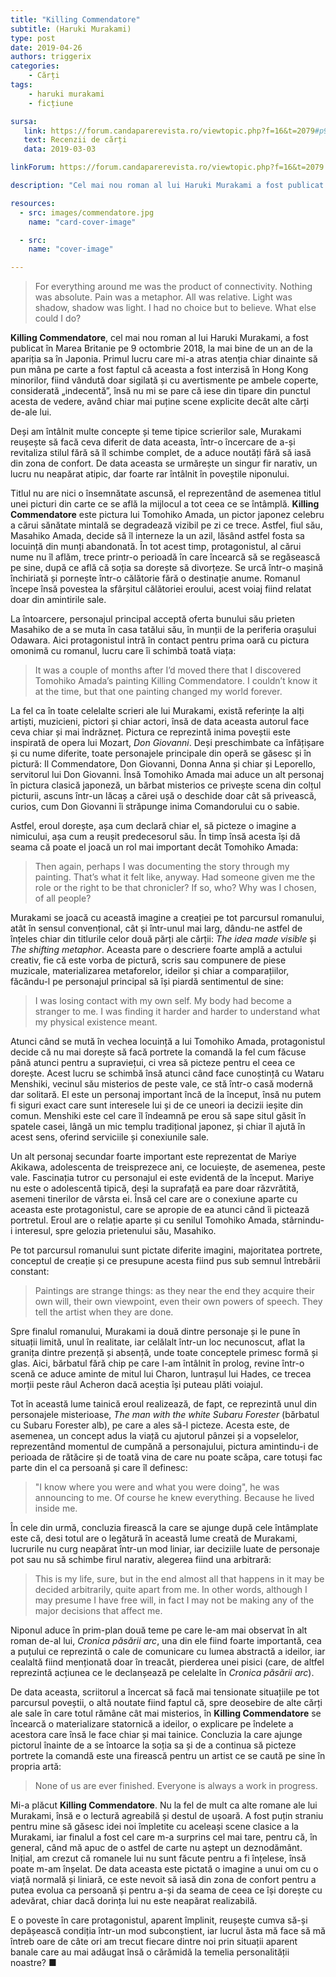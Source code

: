 ```yaml
---
title: "Killing Commendatore"
subtitle: (Haruki Murakami)
type: post
date: 2019-04-26
authors: triggerix
categories:
    - Cărți
tags:
    - haruki murakami
    - ficțiune

sursa:
   link: https://forum.candaparerevista.ro/viewtopic.php?f=16&t=2079#p94073
   text: Recenzii de cărți
   data: 2019-03-03

linkForum: https://forum.candaparerevista.ro/viewtopic.php?f=16&t=2079

description: "Cel mai nou roman al lui Haruki Murakami a fost publicat în Marea Britanie pe 9 octombrie 2018, la mai bine de un an de la apariția sa în Japonia. Primul lucru care mi-a atras atenția chiar dinainte să pun mâna pe carte a fost faptul că aceasta a fost interzisă în Hong Kong minorilor, fiind vândută doar sigilată și cu avertismente pe ambele coperte, considerată indecentă, însă nu mi se pare că iese din tipare din punctul acesta de vedere, având chiar mai puține scene explicite decât alte cărți de-ale lui."

resources:
  - src: images/commendatore.jpg
    name: "card-cover-image"

  - src:
    name: "cover-image"

---
```

>For everything around me was the product of connectivity. Nothing was absolute. Pain was a metaphor. All was relative. Light was shadow, shadow was light. I had no choice but to believe. What else could I do?

**Killing Commendatore**, cel mai nou roman al lui Haruki Murakami, a fost publicat în Marea Britanie pe 9 octombrie 2018, la mai bine de un an de la apariția sa în Japonia. Primul lucru care mi-a atras atenția chiar dinainte să pun mâna pe carte a fost faptul că aceasta a fost interzisă în Hong Kong minorilor, fiind vândută doar sigilată și cu avertismente pe ambele coperte, considerată „indecentă”, însă nu mi se pare că iese din tipare din punctul acesta de vedere, având chiar mai puține scene explicite decât alte cărți de-ale lui.

Deși am întâlnit multe concepte și teme tipice scrierilor sale, Murakami reușește să facă ceva diferit de data aceasta, într-o încercare de a-și revitaliza stilul fără să îl schimbe complet, de a aduce noutăți fără să iasă din zona de confort. De data aceasta se urmărește un singur fir narativ, un lucru nu neapărat atipic,  dar foarte rar întâlnit în poveștile niponului.

Titlul nu are nici o însemnătate ascunsă, el reprezentând de asemenea titlul unei picturi din carte ce se află la mijlocul a tot ceea ce se întâmplă. **Killing Commendatore** este pictura lui Tomohiko Amada, un pictor japonez celebru a cărui sănătate mintală se degradează vizibil pe zi ce trece. Astfel, fiul său, Masahiko Amada, decide să îl interneze la un azil, lăsând astfel fosta sa locuință din munți abandonată. În tot acest timp, protagonistul, al cărui nume nu îl aflăm, trece printr-o perioadă în care încearcă să se regăsească pe sine, după ce află că soția sa dorește să divorțeze. Se urcă într-o mașină închiriată și pornește într-o călătorie fără o destinație anume. Romanul începe însă povestea la sfârșitul călătoriei eroului, acest voiaj fiind relatat doar din amintirile sale.

La întoarcere, personajul principal acceptă oferta bunului său prieten Masahiko de a se muta în casa tatălui său, în munții de la periferia orașului Odawara. Aici protagonistul intră în contact pentru prima oară cu pictura omonimă cu romanul, lucru care îi schimbă toată viața:

>It was a couple of months after I’d moved there that I discovered Tomohiko Amada’s painting Killing Commendatore. I couldn’t know it at the time, but that one painting changed my world forever.

La fel ca în toate celelalte scrieri ale lui Murakami, există referințe la alți artiști, muzicieni, pictori și chiar actori, însă de data aceasta autorul face ceva chiar și mai îndrăzneț. Pictura ce reprezintă inima poveștii este inspirată de opera lui Mozart, *Don Giovanni*. Deși preschimbate ca înfățișare și cu nume diferite, toate personajele principale din operă se găsesc și în pictură: Il Commendatore, Don Giovanni, Donna Anna și chiar și Leporello, servitorul lui Don Giovanni. Însă Tomohiko Amada mai aduce un alt personaj în pictura clasică japoneză, un bărbat misterios ce privește scena din colțul picturii, ascuns într-un lăcaș a cărei ușă o deschide doar cât să privească, curios, cum Don Giovanni îi străpunge inima Comandorului cu o sabie.

Astfel, eroul dorește, așa cum declară chiar el, să picteze o imagine a nimicului, așa cum a reușit predecesorul său. În timp însă acesta își dă seama că poate el joacă un rol mai important decât Tomohiko Amada:

>Then again, perhaps I was documenting the story through my painting. That’s what it felt like, anyway. Had someone given me the role or the right to be that chronicler? If so, who? Why was I chosen, of all people?

Murakami se joacă cu această imagine a creației pe tot parcursul romanului, atât în sensul convențional, cât și într-unul mai larg, dându-ne astfel de înțeles chiar din titlurile celor două părți ale cărții: *The idea made visible* și *The shifting metaphor*. Aceasta pare o descriere foarte amplă a actului creativ, fie că este vorba de pictură, scris sau compunere de piese muzicale, materializarea metaforelor, ideilor și chiar a comparațiilor, făcându-l pe personajul principal să își piardă sentimentul de sine:

>I was losing contact with my own self. My body had become a stranger to me. I was finding it harder and harder to understand what my physical existence meant.

Atunci când se mută în vechea locuință a lui Tomohiko Amada, protagonistul decide că nu mai dorește să facă portrete la comandă la fel cum făcuse până atunci pentru a supraviețui, ci vrea să picteze pentru el ceea ce dorește. Acest lucru se schimbă însă atunci când face cunoștință cu Wataru Menshiki, vecinul său misterios de peste vale, ce stă într-o casă modernă dar solitară. El este un personaj important încă de la început, însă nu putem fi siguri exact care sunt interesele lui și de ce uneori ia decizii ieșite din comun. Menshiki este cel care îl îndeamnă pe erou să sape situl găsit în spatele casei, lângă un mic templu tradițional japonez, și chiar îl ajută în acest sens, oferind serviciile și conexiunile sale.

Un alt personaj secundar foarte important este reprezentat de Mariye Akikawa, adolescenta de treisprezece ani, ce locuiește, de asemenea, peste vale. Fascinația tutror cu personajul ei este evidentă de la început. Mariye nu este o adolescentă tipică, deși la suprafață ea pare doar răzvrătită, asemeni tinerilor de vârsta ei. Însă cel care are o conexiune aparte cu aceasta este protagonistul, care se apropie de ea atunci când îi pictează portretul. Eroul are o relație aparte și cu senilul Tomohiko Amada, stârnindu-i interesul, spre gelozia prietenului său, Masahiko.

Pe tot parcursul romanului sunt pictate diferite imagini, majoritatea portrete, conceptul de creație și ce presupune acesta fiind pus sub semnul întrebării constant:

>Paintings are strange things: as they near the end they acquire their own will, their own viewpoint, even their own powers of speech. They tell the artist when they are done.

Spre finalul romanului, Murakami ia două dintre personaje și le pune în situații limită, unul în realitate, iar celălalt într-un loc necunoscut, aflat la granița dintre prezență și absență, unde toate conceptele primesc formă și glas. Aici, bărbatul fără chip pe care l-am întâlnit în prolog, revine într-o scenă ce aduce aminte de mitul lui Charon, luntrașul lui Hades, ce trecea morții peste râul Acheron dacă aceștia își puteau plăti voiajul.

Tot în această lume tainică eroul realizează, de fapt, ce reprezintă unul din personajele misterioase, *The man with the white Subaru Forester* (bărbatul cu Subaru Forester alb), pe care a ales să-l picteze. Acesta este, de asemenea, un concept adus la viață cu ajutorul pânzei și a vopselelor, reprezentând momentul de cumpănă a personajului, pictura amintindu-i de perioada de rătăcire și de toată vina de care nu poate scăpa, care totuși fac parte din el ca persoană și care îl definesc:

>"I know where you were and what you were doing", he was announcing to me. Of course he knew everything. Because he lived inside me.

În cele din urmă, concluzia firească la care se ajunge după cele întâmplate este că, desi totul are o legătură în această lume creată de Murakami, lucrurile nu curg neapărat într-un mod liniar, iar deciziile luate de personaje pot sau nu să schimbe firul narativ, alegerea fiind una arbitrară:

>This is my life, sure, but in the end almost all that happens in it may be decided arbitrarily, quite apart from me. In other words, although I may presume I have free will, in fact I may not be making any of the major decisions that affect me.

Niponul aduce în prim-plan două teme pe care le-am mai observat în alt roman de-al lui, *Cronica păsării arc*, una din ele fiind foarte importantă, cea a puțului ce reprezintă o cale de comunicare cu lumea abstractă a ideilor, iar cealaltă fiind menționată doar în treacăt, pierderea unei pisici (care, de altfel reprezintă acțiunea ce le declanșează pe celelalte în *Cronica păsării arc*).

De data aceasta, scriitorul a încercat să facă mai tensionate situațiile pe tot parcursul poveștii, o altă noutate fiind faptul că, spre deosebire de alte cărți ale sale în care totul rămâne cât mai misterios, în **Killing Commendatore** se încearcă o materializare statornică a ideilor, o explicare pe îndelete a acestora care însă le face chiar și mai tainice. Concluzia la care ajunge pictorul înainte de a se întoarce la soția sa și de a continua să picteze portrete la comandă este una firească pentru un artist ce se caută pe sine în propria artă:

>None of us are ever finished. Everyone is always a work in progress.

Mi-a plăcut **Killing Commendatore**. Nu la fel de mult ca alte romane ale lui Murakami, însă e o lectură agreabilă și destul de ușoară. A fost puțin straniu pentru mine să găsesc idei noi împletite cu aceleași scene clasice a la Murakami, iar finalul a fost cel care m-a surprins cel mai tare, pentru că, în general, când mă apuc de o astfel de carte nu aștept un deznodământ. Inițial, am crezut că romanele lui nu sunt făcute pentru a fi înțelese, însă poate m-am înșelat. De data aceasta este pictată o imagine a unui om cu o viață normală și liniară, ce este nevoit să iasă din zona de confort pentru a putea evolua ca persoană și pentru a-și da seama de ceea ce își dorește cu adevărat, chiar dacă dorința lui nu este neapărat realizabilă.

E o poveste în care protagonistul, aparent împlinit, reușește cumva să-și depășească condiția într-un mod subconștient, iar lucrul ăsta mă face să mă întreb oare de câte ori am trecut fiecare dintre noi prin situații aparent banale care au mai adăugat însă o cărămidă la temelia personalității noastre? ■
